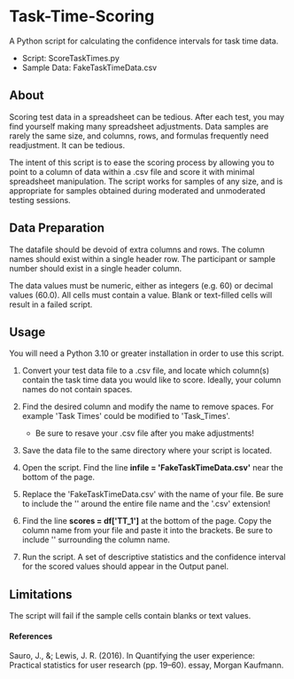 # Task-Time-Scoring
A Python script for calculating the confidence intervals for task time data.

  * Script: ScoreTaskTimes.py
  * Sample Data: FakeTaskTimeData.csv

## About
Scoring test data in a spreadsheet can be tedious. After each test, you may find 
yourself making many spreadsheet adjustments. Data samples are rarely the same size, 
and columns, rows, and formulas frequently need readjustment. It can be tedious.

The intent of this script is to ease the scoring process by allowing you to point to a 
column of data within a .csv file and score it with minimal spreadsheet manipulation.
The script works for samples of any size, and is appropriate for samples obtained 
during moderated and unmoderated testing sessions.

## Data Preparation
The datafile should be devoid of extra columns and rows. The column names should 
exist within a single header row. The participant or sample number should exist in 
a single header column.

The data values must be numeric, either as integers (e.g. 60) or decimal values (60.0).
All cells must contain a value. Blank or text-filled cells will result in a failed script.

## Usage
You will need a Python 3.10 or greater installation in order to use this script. 

1. Convert your test data file to a .csv file, and locate which column(s) contain
the task time data you would like to score. Ideally, your column names do not contain spaces. 

2. Find the desired column and modify the name to remove spaces. For example 'Task Times' could be modified to 'Task_Times'.
    * Be sure to resave your .csv file after you make adjustments!

3. Save the data file to the same directory where your script is located.

4. Open the script. Find the line **infile = 'FakeTaskTimeData.csv'** near the bottom of the page. 

5. Replace the 'FakeTaskTimeData.csv' with the name of your file. Be sure to include the '' around the entire file name and the '.csv' extension!

6. Find the line **scores = df['TT_1']** at the bottom of the page. Copy the column name from your file and paste it into the brackets. Be sure to include '' surrounding the column name. 

7. Run the script. A set of descriptive statistics and the confidence interval for the scored values should appear in the Output panel. 

## Limitations
The script will fail if the sample cells contain blanks or text values. 


#### References
 Sauro, J., &; Lewis, J. R. (2016). In Quantifying the user experience: 
 Practical statistics for user research (pp. 19–60). essay, Morgan Kaufmann.



